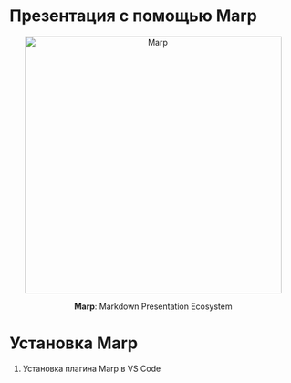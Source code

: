 # Презентация с помощью Marp
<div align="center">
  <p>
    <img src="https://raw.githubusercontent.com/marp-team/marp/main/marp-dark.png#gh-dark-mode-only" alt="Marp" width="450" />
  </p>
  <p>
    <strong>Marp</strong>: Markdown Presentation Ecosystem
  </p>
</div>


# Установка Marp
1. Установка плагина Marp в VS Code
   
   
